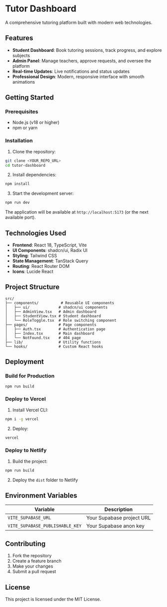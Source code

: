 # Tutor Dashboard

A comprehensive tutoring platform built with modern web technologies.

## Features

- **Student Dashboard**: Book tutoring sessions, track progress, and explore subjects
- **Admin Panel**: Manage teachers, approve requests, and oversee the platform
- **Real-time Updates**: Live notifications and status updates
- **Professional Design**: Modern, responsive interface with smooth animations

## Getting Started

### Prerequisites

- Node.js (v18 or higher)
- npm or yarn

### Installation

1. Clone the repository:
```bash
git clone <YOUR_REPO_URL>
cd tutor-dashboard
```

2. Install dependencies:
```bash
npm install
```

3. Start the development server:
```bash
npm run dev
```

The application will be available at `http://localhost:5173` (or the next available port).

## Technologies Used

- **Frontend**: React 18, TypeScript, Vite
- **UI Components**: shadcn/ui, Radix UI
- **Styling**: Tailwind CSS
- **State Management**: TanStack Query
- **Routing**: React Router DOM
- **Icons**: Lucide React

## Project Structure

```
src/
├── components/          # Reusable UI components
│   ├── ui/             # shadcn/ui components
│   ├── AdminView.tsx   # Admin dashboard
│   ├── StudentView.tsx # Student dashboard
│   └── RoleToggle.tsx  # Role switching component
├── pages/              # Page components
│   ├── Auth.tsx        # Authentication page
│   ├── Index.tsx       # Main dashboard
│   └── NotFound.tsx    # 404 page
├── lib/                # Utility functions
└── hooks/              # Custom React hooks
```

## Deployment

### Build for Production

```bash
npm run build
```

### Deploy to Vercel

1. Install Vercel CLI:
```bash
npm i -g vercel
```

2. Deploy:
```bash
vercel
```

### Deploy to Netlify

1. Build the project:
```bash
npm run build
```

2. Deploy the `dist` folder to Netlify

## Environment Variables

| Variable | Description |
|----------|-------------|
| `VITE_SUPABASE_URL` | Your Supabase project URL |
| `VITE_SUPABASE_PUBLISHABLE_KEY` | Your Supabase anon key |

## Contributing

1. Fork the repository
2. Create a feature branch
3. Make your changes
4. Submit a pull request

## License

This project is licensed under the MIT License.